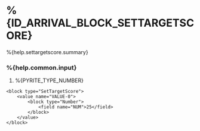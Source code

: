 # %{ID_ARRIVAL_BLOCK_SETTARGETSCORE}

%{help.settargetscore.summary}

### %{help.common.input}

1. %{PYRITE_TYPE_NUMBER}

```
<block type="SetTargetScore">
    <value name="VALUE-0">
        <block type="Number">
            <field name="NUM">25</field>
        </block>
    </value>
</block>
```